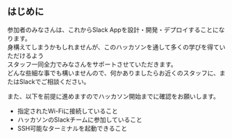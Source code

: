 ## はじめに

参加者のみなさんは、これからSlack Appを設計・開発・デプロイすることになります。  
身構えてしまうかもしれませんが、このハッカソンを通して多くの学びを得ていただけるよう  
スタッフ一同全力でみなさんをサポートさせていただきます。  
どんな些細な事でも構いませんので、何かありましたらお近くのスタッフに、またはSlackでご相談ください。

また、以下を前提に進めますのでハッカソン開始までに確認をお願いします。

* 指定されたWi-Fiに接続していること
* ハッカソンのSlackチームに参加していること
* SSH可能なターミナルを起動できること
